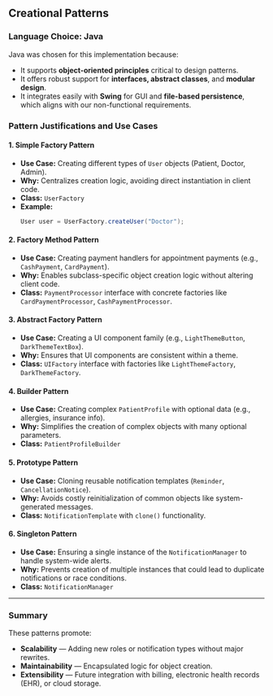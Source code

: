 ## Creational Patterns

### Language Choice: Java
Java was chosen for this implementation because:
- It supports **object-oriented principles** critical to design patterns.
- It offers robust support for **interfaces, abstract classes**, and **modular design**.
- It integrates easily with **Swing** for GUI and **file-based persistence**, which aligns with our non-functional requirements.


### Pattern Justifications and Use Cases

#### 1. Simple Factory Pattern
- **Use Case:** Creating different types of `User` objects (Patient, Doctor, Admin).
- **Why:** Centralizes creation logic, avoiding direct instantiation in client code.
- **Class:** `UserFactory`
- **Example:**  
  ```java
  User user = UserFactory.createUser("Doctor");
  ```

#### 2. Factory Method Pattern
- **Use Case:** Creating payment handlers for appointment payments (e.g., `CashPayment`, `CardPayment`).
- **Why:** Enables subclass-specific object creation logic without altering client code.
- **Class:** `PaymentProcessor` interface with concrete factories like `CardPaymentProcessor`, `CashPaymentProcessor`.

#### 3. Abstract Factory Pattern
- **Use Case:** Creating a UI component family (e.g., `LightThemeButton`, `DarkThemeTextBox`).
- **Why:** Ensures that UI components are consistent within a theme.
- **Class:** `UIFactory` interface with factories like `LightThemeFactory`, `DarkThemeFactory`.

#### 4. Builder Pattern
- **Use Case:** Creating complex `PatientProfile` with optional data (e.g., allergies, insurance info).
- **Why:** Simplifies the creation of complex objects with many optional parameters.
- **Class:** `PatientProfileBuilder`

#### 5. Prototype Pattern
- **Use Case:** Cloning reusable notification templates (`Reminder`, `CancellationNotice`).
- **Why:** Avoids costly reinitialization of common objects like system-generated messages.
- **Class:** `NotificationTemplate` with `clone()` functionality.

#### 6. Singleton Pattern
- **Use Case:** Ensuring a single instance of the `NotificationManager` to handle system-wide alerts.
- **Why:** Prevents creation of multiple instances that could lead to duplicate notifications or race conditions.
- **Class:** `NotificationManager`

---

### Summary

These patterns promote:
- **Scalability** — Adding new roles or notification types without major rewrites.
- **Maintainability** — Encapsulated logic for object creation.
- **Extensibility** — Future integration with billing, electronic health records (EHR), or cloud storage.
